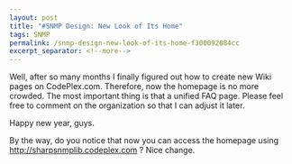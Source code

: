 ```yaml
---
layout: post
title: "#SNMP Design: New Look of Its Home"
tags: SNMP
permalink: /snmp-design-new-look-of-its-home-f300092084cc
excerpt_separator: <!--more-->
---
```

Well, after so many months I finally figured out how to create new Wiki pages on CodePlex.com. Therefore, now the homepage is no more crowded. The most important thing is that a unified FAQ page. Please feel free to comment on the organization so that I can adjust it later.

Happy new year, guys.

By the way, do you notice that now you can access the homepage using http://sharpsnmplib.codeplex.com ? Nice change.
<!--more-->